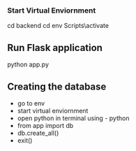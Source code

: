 ### Start Virtual Enviornment
cd backend
cd env
Scripts\activate


## Run Flask application
python app.py


## Creating the database
- go to env
- start virtual enviornment
- open python in terminal using - python
- from app import db
- db.create_all()
- exit()

